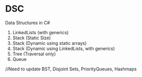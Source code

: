 # DSC
Data Structures in C#

1. LinkedLists (with generics)
2. Stack (Static Size)
3. Stack (Dynamic using static arrays)
4. Stack (Dynamic using LinkedLists, with generics)
5. Tree (Traversal only)
6. Queue

//Need to  update BST, Disjoint Sets, PriorityQueues, Hashmaps